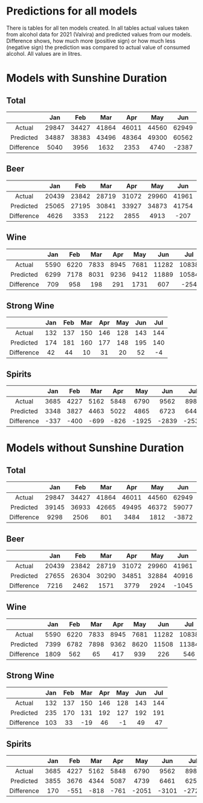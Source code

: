 # Predictions for all models 
There is tables for all ten models created. In all tables actual values taken from alcohol data for 2021 (Valvira) and predicted values from our models. Difference shows, how much more (positive sign) or how much less (negative sign) the prediction was compared to actual value of consumed alcohol. All values are in litres. 

# Models with Sunshine Duration
## Total
|           |  Jan   | Feb |  Mar |  Apr | May | Jun | Jul |
|:-----------:|:--------:|:--------:|:--------:|:--------:|:--------:|:--------:|:--------:|
|Actual     |  29847 | 34427  | 41864 | 46011 | 44560 | 62949|  57062 |
|Predicted  | 34887  |38383  | 43496 | 48364|  49300 | 60562 | 54645|
|Difference |  5040  | 3956  | 1632  | 2353  | 4740  |-2387 | -2417|

## Beer
|           |  Jan   | Feb |  Mar |  Apr | May | Jun | Jul |
|:-----------:|:--------:|:--------:|:--------:|:--------:|:--------:|:--------:|:--------:|
|Actual     | 20439 | 23842|  28719 | 31072 | 29960  |41961|  37096|
|Predicted  | 25065  |27195|  30841  |33927 | 34873 | 41754 | 37475|
|Difference  | 4626  | 3353 |  2122 |  2855 |  4913 |  -207  |  379|
## Wine
|           |  Jan   | Feb |  Mar |  Apr | May | Jun | Jul |
|:-----------:|:--------:|:--------:|:--------:|:--------:|:--------:|:--------:|:--------:|
|Actual     | 5590 | 6220 | 7833 | 8945 | 7681 | 11282 | 10838|
|Predicted  | 6299 | 7178 | 8031 | 9236 | 9412|  11889 | 10584|
|Difference |  709 |  958 |  198 |  291 | 1731|    607 |  -254|
## Strong Wine
|           |  Jan   | Feb |  Mar |  Apr | May | Jun | Jul |
|:-----------:|:--------:|:--------:|:--------:|:--------:|:--------:|:--------:|:--------:|
|Actual     | 132 | 137 | 150|  146 | 128 | 143 | 144|
|Predicted  | 174  |181 | 160|  177|  148  |195 | 140|
|Difference |  42 |  44 |  10  | 31  | 20  | 52 |  -4|
## Spirits
|           |  Jan   | Feb |  Mar |  Apr | May | Jun | Jul |
|:-----------:|:--------:|:--------:|:--------:|:--------:|:--------:|:--------:|:--------:|
|Actual    |  3685 | 4227 | 5162 | 5848 | 6790 | 9562|  8984|
|Predicted |  3348 | 3827| 4463 | 5022 | 4865 | 6723 | 6445|
|Difference|  -337 | -400 | -699 | -826| -1925 |-2839| -2539|
# Models without Sunshine Duration
## Total
|           |  Jan   | Feb |  Mar |  Apr | May | Jun | Jul |
|:-----------:|:--------:|:--------:|:--------:|:--------:|:--------:|:--------:|:--------:|
|Actual    |  29847 | 34427 | 41864| 46011 | 44560 | 62949 | 57062|
|Predicted  | 39145 | 36933 | 42665 | 49495 | 46372|  59077 | 56772|
|Difference |  9298  | 2506  |  801 |  3484  | 1812 | -3872 |  -290|
## Beer
|           |  Jan   | Feb |  Mar |  Apr | May | Jun | Jul |
|:-----------:|:--------:|:--------:|:--------:|:--------:|:--------:|:--------:|:--------:|
|Actual   |  20439 | 23842 | 28719  |31072  |29960 | 41961  |37096|
|Predicted |  27655|  26304 | 30290 | 34851  |32884 | 40916 | 38938|
|Difference |  7216 |  2462 |  1571 |  3779  | 2924 | -1045 |  1842|
## Wine
|           |  Jan   | Feb |  Mar |  Apr | May | Jun | Jul |
|:-----------:|:--------:|:--------:|:--------:|:--------:|:--------:|:--------:|:--------:|
|Actual      |5590 | 6220  |7833 | 8945 | 7681|  11282 | 10838|
|Predicted   |7399 | 6782  |7898  |9362 | 8620 | 11508|  11384|
|Difference  |1809 |  562  |  65 |  417 |  939 |   226 |   546|

## Strong Wine
|           |  Jan   | Feb |  Mar |  Apr | May | Jun | Jul |
|:-----------:|:--------:|:--------:|:--------:|:--------:|:--------:|:--------:|:--------:|
|Actual    |  132 | 137 | 150 | 146 | 128  |143 | 144|
|Predicted |  235|  170 | 131  |192 | 127  |192 | 191|
|Difference  |103  | 33 | -19  | 46 |  -1 |  49|   47|

## Spirits
|           |  Jan   | Feb |  Mar |  Apr | May | Jun | Jul |
|:-----------:|:--------:|:--------:|:--------:|:--------:|:--------:|:--------:|:--------:|
|Actual     | 3685  |4227 |5162 | 5848 | 6790 | 9562 | 8984|
|Predicted  | 3855  |3676 | 4344 | 5087|  4739 | 6461 | 6257|
|Difference |  170  |-551 | -818  |-761| -2051 |-3101| -2727|
